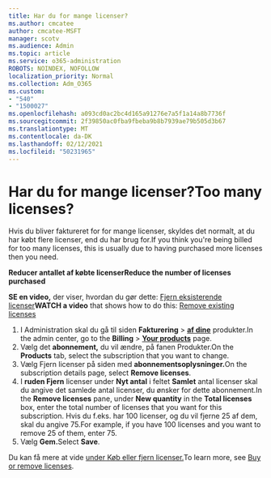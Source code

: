 ```yaml
---
title: Har du for mange licenser?
ms.author: cmcatee
author: cmcatee-MSFT
manager: scotv
ms.audience: Admin
ms.topic: article
ms.service: o365-administration
ROBOTS: NOINDEX, NOFOLLOW
localization_priority: Normal
ms.collection: Adm_O365
ms.custom:
- "540"
- "1500027"
ms.openlocfilehash: a093cd0ac2bc4d165a91276e7a5f1a14a8b7736f
ms.sourcegitcommit: 2f39850ac0fba9fbeba9b8b7939ae79b505d3b67
ms.translationtype: MT
ms.contentlocale: da-DK
ms.lasthandoff: 02/12/2021
ms.locfileid: "50231965"
---
```

# <a name="too-many-licenses"></a><span data-ttu-id="1f140-102">Har du for mange licenser?</span><span class="sxs-lookup"><span data-stu-id="1f140-102">Too many licenses?</span></span>

<span data-ttu-id="1f140-103">Hvis du bliver faktureret for for mange licenser, skyldes det normalt, at du har købt flere licenser, end du har brug for.</span><span class="sxs-lookup"><span data-stu-id="1f140-103">If you think you're being billed for too many licenses, this is usually due to having purchased more licenses then you need.</span></span>
  
<span data-ttu-id="1f140-104">**Reducer antallet af købte licenser**</span><span class="sxs-lookup"><span data-stu-id="1f140-104">**Reduce the number of licenses purchased**</span></span>

<span data-ttu-id="1f140-105">**SE en video,** der viser, hvordan du gør dette: [Fjern eksisterende licenser](https://go.microsoft.com/fwlink/p/?linkid=2154938)</span><span class="sxs-lookup"><span data-stu-id="1f140-105">**WATCH a video** that shows how to do this: [Remove existing licenses](https://go.microsoft.com/fwlink/p/?linkid=2154938)</span></span>
  
1. <span data-ttu-id="1f140-106">I Administration skal du gå til siden **Fakturering** \> **[af dine](https://go.microsoft.com/fwlink/p/?linkid=842054)** produkter.</span><span class="sxs-lookup"><span data-stu-id="1f140-106">In the admin center, go to the **Billing** \> **[Your products](https://go.microsoft.com/fwlink/p/?linkid=842054)** page.</span></span>
2. <span data-ttu-id="1f140-107">Vælg det **abonnement,** du vil ændre, på fanen Produkter.</span><span class="sxs-lookup"><span data-stu-id="1f140-107">On the **Products** tab, select the subscription that you want to change.</span></span>
3. <span data-ttu-id="1f140-108">Vælg Fjern licenser på siden med **abonnementsoplysninger.**</span><span class="sxs-lookup"><span data-stu-id="1f140-108">On the subscription details page, select **Remove licenses**.</span></span>
4. <span data-ttu-id="1f140-109">I **ruden Fjern** licenser under **Nyt antal** i feltet **Samlet** antal licenser skal du angive det samlede antal licenser, du ønsker for dette abonnement.</span><span class="sxs-lookup"><span data-stu-id="1f140-109">In the **Remove licenses** pane, under **New quantity** in the **Total licenses** box, enter the total number of licenses that you want for this subscription.</span></span> <span data-ttu-id="1f140-110">Hvis du f.eks. har 100 licenser, og du vil fjerne 25 af dem, skal du angive 75.</span><span class="sxs-lookup"><span data-stu-id="1f140-110">For example, if you have 100 licenses and you want to remove 25 of them, enter 75.</span></span>
5. <span data-ttu-id="1f140-111">Vælg **Gem.**</span><span class="sxs-lookup"><span data-stu-id="1f140-111">Select **Save**.</span></span>

<span data-ttu-id="1f140-112">Du kan få mere at vide [under Køb eller fjern licenser.](https://docs.microsoft.com/microsoft-365/commerce/licenses/buy-licenses)</span><span class="sxs-lookup"><span data-stu-id="1f140-112">To learn more, see [Buy or remove licenses](https://docs.microsoft.com/microsoft-365/commerce/licenses/buy-licenses).</span></span>